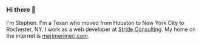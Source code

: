 ### Hi there 👋

I'm Stephen. I'm a Texan who moved from Houston to New York City to Rochester, NY. I work as a web developer at [Stride Consulting](https://stridenyc.com). My home on the internet is [merimerimeri.com](https://merimerimeri.com). 
